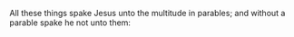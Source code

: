 All these things spake Jesus unto the multitude in parables; and without a parable spake he not unto them:
